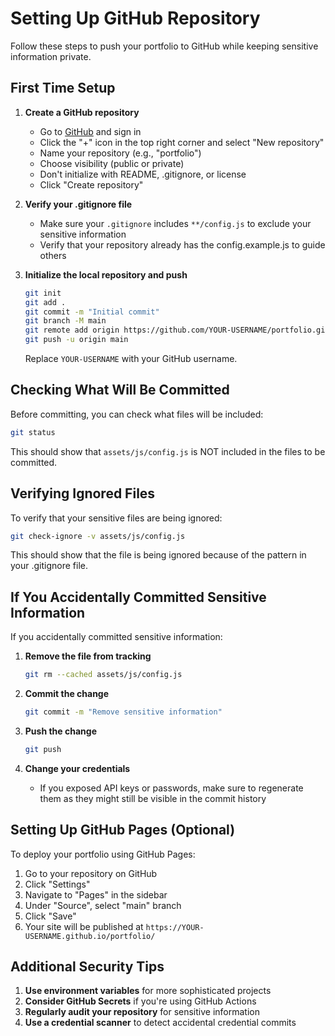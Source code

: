 # Setting Up GitHub Repository

Follow these steps to push your portfolio to GitHub while keeping sensitive information private.

## First Time Setup

1. **Create a GitHub repository**
   - Go to [GitHub](https://github.com/) and sign in
   - Click the "+" icon in the top right corner and select "New repository"
   - Name your repository (e.g., "portfolio")
   - Choose visibility (public or private)
   - Don't initialize with README, .gitignore, or license
   - Click "Create repository"

2. **Verify your .gitignore file**
   - Make sure your `.gitignore` includes `**/config.js` to exclude your sensitive information
   - Verify that your repository already has the config.example.js to guide others

3. **Initialize the local repository and push**
   ```bash
   git init
   git add .
   git commit -m "Initial commit"
   git branch -M main
   git remote add origin https://github.com/YOUR-USERNAME/portfolio.git
   git push -u origin main
   ```

   Replace `YOUR-USERNAME` with your GitHub username.

## Checking What Will Be Committed

Before committing, you can check what files will be included:

```bash
git status
```

This should show that `assets/js/config.js` is NOT included in the files to be committed.

## Verifying Ignored Files

To verify that your sensitive files are being ignored:

```bash
git check-ignore -v assets/js/config.js
```

This should show that the file is being ignored because of the pattern in your .gitignore file.

## If You Accidentally Committed Sensitive Information

If you accidentally committed sensitive information:

1. **Remove the file from tracking**
   ```bash
   git rm --cached assets/js/config.js
   ```

2. **Commit the change**
   ```bash
   git commit -m "Remove sensitive information"
   ```

3. **Push the change**
   ```bash
   git push
   ```

4. **Change your credentials**
   - If you exposed API keys or passwords, make sure to regenerate them as they might still be visible in the commit history

## Setting Up GitHub Pages (Optional)

To deploy your portfolio using GitHub Pages:

1. Go to your repository on GitHub
2. Click "Settings"
3. Navigate to "Pages" in the sidebar
4. Under "Source", select "main" branch
5. Click "Save"
6. Your site will be published at `https://YOUR-USERNAME.github.io/portfolio/`

## Additional Security Tips

1. **Use environment variables** for more sophisticated projects
2. **Consider GitHub Secrets** if you're using GitHub Actions
3. **Regularly audit your repository** for sensitive information
4. **Use a credential scanner** to detect accidental credential commits 